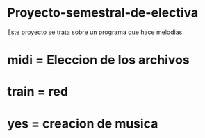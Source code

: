 # Proyecto-semestral-de-electiva

Este proyecto se trata sobre un programa que hace melodias.

# midi = Eleccion de los archivos 
# train = red 
# yes = creacion de musica

